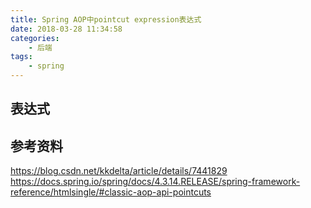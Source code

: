```yaml
---
title: Spring AOP中pointcut expression表达式
date: 2018-03-28 11:34:58
categories:
    - 后端
tags:
    - spring
---
```

## 表达式

## 参考资料
https://blog.csdn.net/kkdelta/article/details/7441829
https://docs.spring.io/spring/docs/4.3.14.RELEASE/spring-framework-reference/htmlsingle/#classic-aop-api-pointcuts